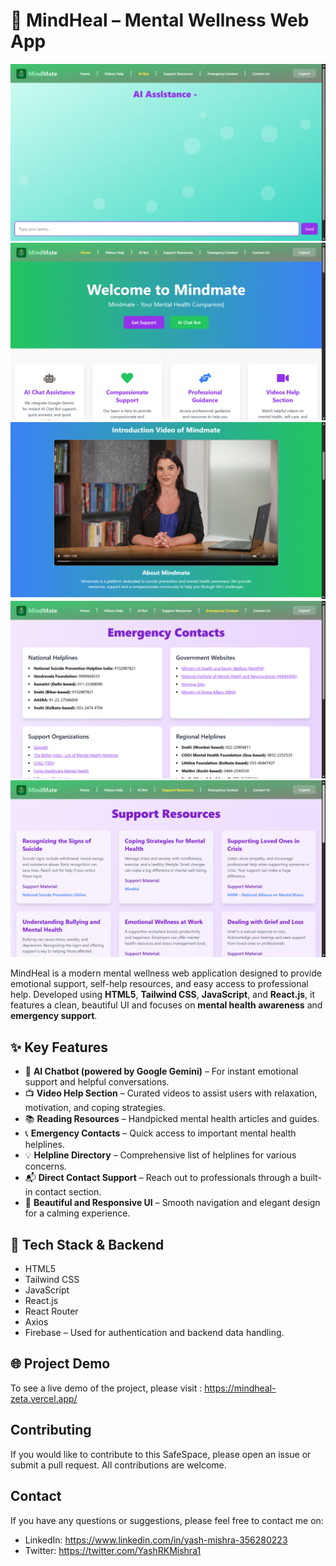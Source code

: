 # 🧠 MindHeal – Mental Wellness Web App

<img src="src/assets/Screenshot (222).png">

<img src="src/assets/Screenshot (225).png">

<img src="src/assets/Screenshot (228).png">

<img src="src/assets/Screenshot (226).png">

<img src="src/assets/Screenshot (227).png">


MindHeal is a modern mental wellness web application designed to provide emotional support, self-help resources, and easy access to professional help. Developed using **HTML5**, **Tailwind CSS**, **JavaScript**, and **React.js**, it features a clean, beautiful UI and focuses on **mental health awareness** and **emergency support**.

## ✨ Key Features

* 💬 **AI Chatbot (powered by Google Gemini)** – For instant emotional support and helpful conversations.
* 📺 **Video Help Section** – Curated videos to assist users with relaxation, motivation, and coping strategies.
* 📚 **Reading Resources** – Handpicked mental health articles and guides.
* 📞 **Emergency Contacts** – Quick access to important mental health helplines.
* 💡 **Helpline Directory** – Comprehensive list of helplines for various concerns.
* 📬 **Direct Contact Support** – Reach out to professionals through a built-in contact section.
* 🎨 **Beautiful and Responsive UI** – Smooth navigation and elegant design for a calming experience.

## 🔐 Tech Stack & Backend 

* HTML5
* Tailwind CSS
* JavaScript
* React.js
* React Router
* Axios
* Firebase – Used for authentication and backend data handling.


## 🌐 Project Demo 

To see a live demo of the project, please visit : https://mindheal-zeta.vercel.app/

## Contributing

If you would like to contribute to this SafeSpace, please open an issue or submit a pull request. All contributions are welcome.


## Contact 

If you have any questions or suggestions, please feel free to contact me on:

- LinkedIn: https://www.linkedin.com/in/yash-mishra-356280223
- Twitter: https://twitter.com/YashRKMishra1






